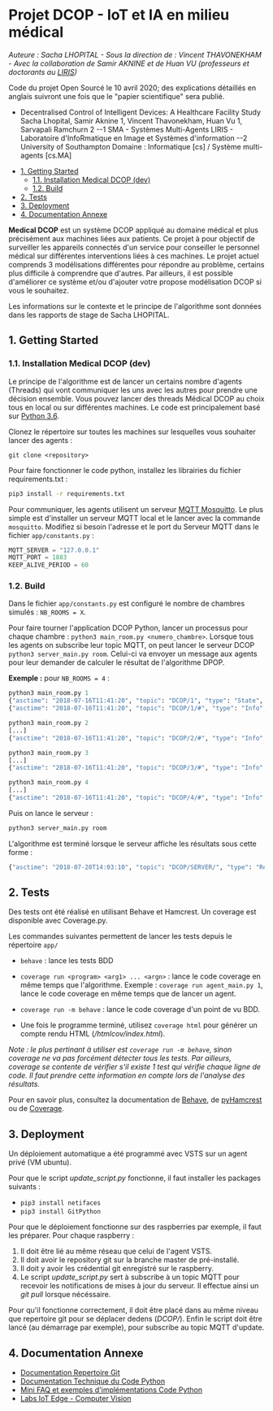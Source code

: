 # Projet DCOP - IoT et IA en milieu médical

*Auteure : Sacha LHOPITAL - Sous la direction de : Vincent THAVONEKHAM - Avec la collaboration de Samir AKNINE et de Huan VU (professeurs et doctorants au [LIRIS](https://liris.cnrs.fr/?set_language=fr))*

Code du projet Open Sourcé le 10 avril 2020; des explications détaillés en anglais suivront une fois que le "papier scientifique" sera publié.

- Decentralised Control of Intelligent Devices: A Healthcare Facility Study
Sacha Lhopital, Samir Aknine 1, Vincent Thavonekham, Huan Vu 1, Sarvapali Ramchurn 2
--1 SMA - Systèmes Multi-Agents
LIRIS - Laboratoire d'InfoRmatique en Image et Systèmes d'information
--2 University of Southampton
Domaine : Informatique [cs] / Système multi-agents [cs.MA]


<!-- TOC depthFrom:2 -->

- [1. Getting Started](#1-getting-started)
    - [1.1. Installation Medical DCOP (dev)](#11-installation-medical-dcop-dev)
    - [1.2. Build](#12-build)
- [2. Tests](#2-tests)
- [3. Deployment](#3-deployment)
- [4. Documentation Annexe](#4-documentation-annexe)

<!-- /TOC -->

**Medical DCOP** est un système DCOP appliqué au domaine médical et plus précisément aux machines liées aux patients. Ce projet à pour objectif de surveiller les appareils connectés d'un service pour conseiller le personnel médical sur différentes interventions liées à ces machines. Le projet actuel comprends 3 modélisations différentes pour répondre au problème, certains plus difficile à comprendre que d'autres. Par ailleurs, il est possible d'améliorer ce système et/ou d'ajouter votre propose modélisation DCOP si vous le souhaitez.

Les informations sur le contexte et le principe de l'algorithme sont données dans les rapports de stage de Sacha LHOPITAL. 

## 1. Getting Started

### 1.1. Installation Medical DCOP (dev)

Le principe de l'algorithme est de lancer un certains nombre d'agents (Threads) qui vont communiquer les uns avec les autres pour prendre une décision ensemble. Vous pouvez lancer des threads Médical DCOP au choix tous en local ou sur différentes machines. Le code est principalement basé sur [Python 3.6](https://www.python.org/downloads/release/python-360/). 

Clonez le répertoire sur toutes les machines sur lesquelles vous souhaiter lancer des agents : 
```git
git clone <repository>
```

Pour faire fonctionner le code python, installez les librairies du fichier requirements.txt : 

```sh
pip3 install -r requirements.txt
```

Pour communiquer, les agents utilisent un serveur [MQTT Mosquitto](https://mosquitto.org/). Le plus simple est d'installer un serveur MQTT local et le lancer avec la commande `mosquitto`. Modifiez si besoin l'adresse et le port du Serveur MQTT dans le fichier `app/constants.py` : 

```python
MQTT_SERVER = "127.0.0.1"
MQTT_PORT = 1883
KEEP_ALIVE_PERIOD = 60
```

### 1.2. Build

Dans le fichier `app/constants.py` est configuré le nombre de chambres simulés : `NB_ROOMS = X`.

Pour faire tourner l'application DCOP Python, lancer un processus pour chaque chambre : `python3 main_room.py <numero_chambre>`. Lorsque tous les agents on subscribe leur topic MQTT, on peut lancer le serveur DCOP `python3 server_main.py room`. Celui-ci va envoyer un message aux agents pour leur demander de calculer le résultat de l'algorithme DPOP.

**Exemple :** pour `NB_ROOMS = 4` : 
```python
python3 main_room.py 1
{"asctime": "2018-07-16T11:41:20", "topic": "DCOP/1", "type": "State", "content": {"id": 1, "rooms": [{"id": 0, "tau": 26, "devices": [{"id": 1, "critic_state": false, "end_of_prog": 26}]}]}, "level": "INFO"}
{"asctime": "2018-07-16T11:41:20", "topic": "DCOP/1/#", "type": "Info", "content": "Subscribe", "level": "INFO"}
```
```python
python3 main_room.py 2
[...]
{"asctime": "2018-07-16T11:41:20", "topic": "DCOP/2/#", "type": "Info", "content": "Subscribe", "level": "INFO"}
```
```python
python3 main_room.py 3
[...]
{"asctime": "2018-07-16T11:41:20", "topic": "DCOP/3/#", "type": "Info", "content": "Subscribe", "level": "INFO"}
```
```python
python3 main_room.py 4
[...]
{"asctime": "2018-07-16T11:41:20", "topic": "DCOP/4/#", "type": "Info", "content": "Subscribe", "level": "INFO"}
```

Puis on lance le serveur : 
```python
python3 server_main.py room
```

L'algorithme est terminé lorsque le serveur affiche les résultats sous cette forme : 
```python
{"asctime": "2018-07-20T14:03:10", "topic": "DCOP/SERVER/", "type": "Results", "content": "Room 1 need intervention in 241 minutes. PRIORITY : 0 Room 2 need intervention in 241 minutes. PRIORITY : 0 Room 3 need intervention in 241 minutes. PRIORITY : 0 Room 4 need intervention in 241 minutes. PRIORITY : 0 ", "level": "INFO"}
```

## 2. Tests

Des tests ont été réalisé en utilisant Behave et Hamcrest. Un coverage est disponible avec Coverage.py.

Les commandes suivantes permettent de lancer les tests depuis le répertoire `app/` 

- `behave` : lance les tests BDD

- `coverage run <program> <arg1> ... <argn>` : lance le code coverage en même temps que l'algorithme. 
Exemple : `coverage run agent_main.py 1`, lance le code coverage en même temps que de lancer un agent. 
- `coverage run -m behave` : lance le code coverage d'un point de vu BDD. 

- Une fois le programme terminé, utilisez `coverage html` pour générer un compte rendu HTML (*/htmlcov/index.html*). 

*Note : le plus pertinant à utiliser est `coverage run -m behave`, sinon coverage ne va pas forcément détecter tous les tests. Par ailleurs, coverage se contente de vérifier s'il existe 1 test qui vérifie chaque ligne de code. 
Il faut prendre cette information en compte lors de l'analyse des résultats.*

Pour en savoir plus, consultez la documentation de [Behave](https://behave.readthedocs.io/en/latest/index.html), de [pyHamcrest](https://pypi.python.org/pypi/PyHamcrest) ou de [Coverage](https://coverage.readthedocs.io/en/coverage-4.5.1/).


## 3. Deployment

Un déploiement automatique a été programmé avec VSTS sur un agent privé (VM ubuntu).

Pour que le script *update_script.py* fonctionne, il faut installer les packages suivants : 
- `pip3 install netifaces`
- `pip3 install GitPython`

Pour que le déploiement fonctionne sur des raspberries par exemple, il faut les préparer. Pour chaque raspberry : 

1. Il doit être lié au même réseau que celui de l'agent VSTS. 
2. Il doit avoir le repository git sur la branche master de pré-installé. 
3. Il doit y avoir les crédential git enregistré sur le raspberry.
4. Le script *update_script.py* sert à subscribe à un topic MQTT pour recevoir les notifications de mises à jour du serveur. Il effectue ainsi un *git pull* lorsque nécéssaire. 

Pour qu'il fonctionne correctement, il doit être placé dans au même niveau que repertoire git pour se déplacer dedens (*DCOP/*). Enfin le script doit être lancé (au démarrage par exemple), pour subscribe au topic MQTT d'update. 

## 4. Documentation Annexe

- [Documentation Repertoire Git](./documentation/technical_doc.md)
- [Documentation Technique du Code Python](./documentation/app_doc.md)
- [Mini FAQ et exemples d'implémentations Code Python](./documentation/faq_app.md)
- [Labs IoT Edge - Computer Vision](./documentation/iot-edge-computer-vision-lab.md)
